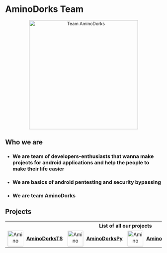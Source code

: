 # AminoDorks Team
<div align="center">
    <img src="https://i.pinimg.com/1200x/1a/2d/81/1a2d81fc2413298f21e72e1dc9a0837f.jpg" height="350" alt="Team AminoDorks" />
</div>

## Who we are
- ### We are team of **developers-enthusiasts** that wanna make projects for android applications and help the people to make their life easier
- ### We are basics of android pentesting and security bypassing
- ### We are **team AminoDorks**

## Projects

<div align="center">
    <table>
        <tr>
            <th colspan="5">List of all our projects</th>
        </tr>
        <tr>
            <td>
                <a align="center" style="display: flex; align-items: center; gap: 10px" href="https://github.com/AminoDorks/AminoDorksTS">
                    <img src="https://upload.wikimedia.org/wikipedia/en/7/7c/The_logo_of_Amino_%28app%29_since_2023.png" height="50" alt="Amino"/>
                    <b>AminoDorksTS</b>
                </a>
            </td>
            <td>
                <a align="center" style="display: flex; align-items: center; gap: 10px" href="https://github.com/AminoDorks/aminodorks.py">
                    <img src="https://upload.wikimedia.org/wikipedia/en/7/7c/The_logo_of_Amino_%28app%29_since_2023.png" height="50" alt="Amino"/>
                    <b>AminoDorksPy</b>
                </a>
            </td>
            <td>
                <a align="center" style="display: flex; align-items: center; gap: 10px" href="https://github.com/AminoDorks/amino.dorks.fix">
                    <img src="https://upload.wikimedia.org/wikipedia/en/7/7c/The_logo_of_Amino_%28app%29_since_2023.png" height="50" alt="Amino"/>
                    <b>AminoDorksFix</b>
                </a>
            </td>
            <td>
                <a align="center" style="display: flex; align-items: center; gap: 10px" href="https://github.com/AminoDorks/KyodoDorksTS">
                    <img src="https://kyodo.app/favicon.png" height="50" alt="Amino"/>
                    <b>KyodoDorksTS</b>
                </a>
            </td>
        </tr>
    </table>
</div>